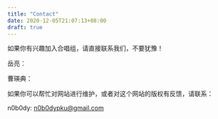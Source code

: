 ```yaml
---
title: "Contact"
date: 2020-12-05T21:07:13+08:00
draft: true
---
```


如果你有兴趣加入合唱组，请直接联系我们，不要犹豫！

岳亮：

曹瑛典：

如果你可以帮忙对网站进行维护，或者对这个网站的版权有反馈，请联系：

n0b0dy: n0b0dypku@gmail.com

